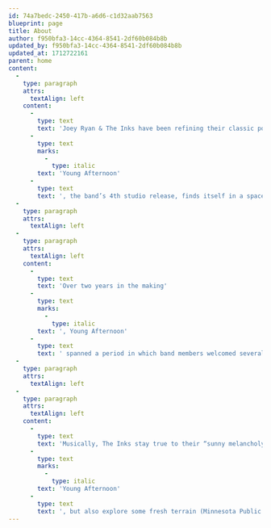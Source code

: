 ```yaml
---
id: 74a7bedc-2450-417b-a6d6-c1d32aab7563
blueprint: page
title: About
author: f950bfa3-14cc-4364-8541-2df60b084b8b
updated_by: f950bfa3-14cc-4364-8541-2df60b084b8b
updated_at: 1712722161
parent: home
content:
  -
    type: paragraph
    attrs:
      textAlign: left
    content:
      -
        type: text
        text: 'Joey Ryan & The Inks have been refining their classic pop sound for nearly a decade and '
      -
        type: text
        marks:
          -
            type: italic
        text: 'Young Afternoon'
      -
        type: text
        text: ', the band’s 4th studio release, finds itself in a space where familiar feels new. Perhaps their most introspective offering to date, the 12 tracks feature the craftsmanship and easy spirit that have become The Inks’ hallmark, but with a new sense of maturity and exploration.'
  -
    type: paragraph
    attrs:
      textAlign: left
  -
    type: paragraph
    attrs:
      textAlign: left
    content:
      -
        type: text
        text: 'Over two years in the making'
      -
        type: text
        marks:
          -
            type: italic
        text: ', Young Afternoon'
      -
        type: text
        text: ' spanned a period in which band members welcomed several new additions to their families. While the responsibilities of marriage and fatherhood made already precious recording time even more difficult to come by, they also provided the band with some rich new experiences to draw from. This new lens brought further lyrical maturity, without sacrificing the joy found in their soaring harmonies and intricately textured instrumentation.'
  -
    type: paragraph
    attrs:
      textAlign: left
  -
    type: paragraph
    attrs:
      textAlign: left
    content:
      -
        type: text
        text: 'Musically, The Inks stay true to their “sunny melancholy” vibe on '
      -
        type: text
        marks:
          -
            type: italic
        text: 'Young Afternoon'
      -
        type: text
        text: ', but also explore some fresh terrain (Minnesota Public Radio). Seemingly disparate reference points, like the psychedelic rock of Tame Impala and the jangly pop melodies of an early Kinks record, somehow come together in a way that feels natural. Joey’s vocals have a distinct clarity and sincerity on this record and the musicianship is especially crisp throughout, having been honed over the past 8+ years and countless hours spent rehearsing, performing and recording.'
---
```

